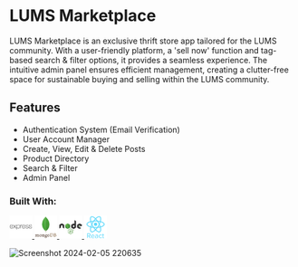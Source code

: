 
# LUMS Marketplace

LUMS Marketplace is an exclusive thrift store app tailored for the LUMS community. With a user-friendly platform, a 'sell now' function and tag-based search & filter options, it provides a seamless experience. The intuitive admin panel ensures efficient management, creating a clutter-free space for sustainable buying and selling within the LUMS community.


## Features

- Authentication System (Email Verification)
- User Account Manager
- Create, View, Edit & Delete Posts
- Product Directory
- Search & Filter
- Admin Panel

<h3 align="left">Built With:</h3>
<p align="left"> <a href="https://expressjs.com" target="_blank" rel="noreferrer"> <img src="https://raw.githubusercontent.com/devicons/devicon/master/icons/express/express-original-wordmark.svg" alt="express" width="40" height="40"/> </a> <a href="https://www.mongodb.com/" target="_blank" rel="noreferrer"> <img src="https://raw.githubusercontent.com/devicons/devicon/master/icons/mongodb/mongodb-original-wordmark.svg" alt="mongodb" width="40" height="40"/> </a> <a href="https://nodejs.org" target="_blank" rel="noreferrer"> <img src="https://raw.githubusercontent.com/devicons/devicon/master/icons/nodejs/nodejs-original-wordmark.svg" alt="nodejs" width="40" height="40"/> </a> <a href="https://reactjs.org/" target="_blank" rel="noreferrer"> <img src="https://raw.githubusercontent.com/devicons/devicon/master/icons/react/react-original-wordmark.svg" alt="react" width="40" height="40"/> </a> </p>

<img width="149" alt="Screenshot 2024-02-05 220635" src="https://github.com/rsa20/LUMS-MarketPlace/assets/109467428/a6c5bc72-cc6e-4396-8340-5d0e434bb80f">
